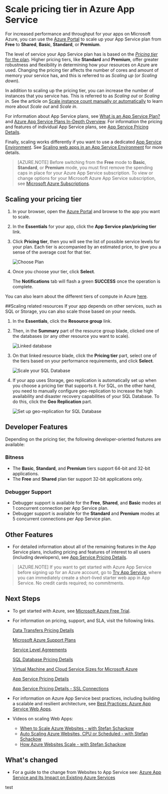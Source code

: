 <properties 
    pageTitle="Scale pricing tier in Azure App Service" 
    description="Learn how to scale Web, Mobile, API and Logic apps in Azure App Service, including autoscaling." 
    services="app-service" 
    documentationCenter="" 
    authors="stepsic-microsoft-com" 
    manager="wpickett" 
    editor="mollybos"/>

<tags 
    ms.service="app-service" 
    ms.workload="web" 
    ms.tgt_pltfrm="na" 
    ms.devlang="na" 
    ms.topic="article" 
    ms.date="10/29/2015" 
    ms.author="stepsic"/>

# Scale pricing tier in Azure App Service

For increased performance and throughput for your apps on Microsoft Azure, you can use the [Azure Portal](https://portal.azure.com/) to scale up your App Service plan from **Free** to **Shared**, **Basic**, **Standard**, or **Premium**. 

The level of service your App Service plan has is based on the [*Pricing tier* for the plan](/pricing/details/app-service/). Higher pricing tiers, like **Standard** and **Premium**, offer greater robustness and flexibility in determining how your resources on Azure are used. Changing the pricing tier affects the number of cores and amount of memory your service has, and this is referred to as *Scaling up* (or *Scaling down*).

In addition to scaling up the pricing tier, you can increase the number of instances that you service has. This is referred to as *Scaling out* or *Scaling in*. See the article on [Scale instance count manually or automatically](../insights-how-to-scale.md) to learn more about *Scale out* and *Scale in*.

For information about App Service plans, see [What is an App Service Plan?](../web-sites-web-hosting-plan-overview.md) and [Azure App Service Plans In-Depth Overview](azure-web-sites-web-hosting-plans-in-depth-overview.md). For information the pricing and features of individual App Service plans, see [App Service Pricing Details](/pricing/details/app-service/).

Finally, scaling works differently if you want to use a dedicated [App Service Environment](app-service-app-service-environment-intro.md). See [Scaling web apps in an App Service Environment](app-service-web-scale-a-web-app-in-an-app-service-environment.md) for more details.

> [AZURE.NOTE] Before switching from the **Free** mode to **Basic**, **Standard**, or **Premium** mode, you must first remove the spending caps in place for your Azure App Service subscription. To view or change options for your Microsoft Azure App Service subscription, see [Microsoft Azure Subscriptions][azuresubscriptions].

<a name="scalingsharedorbasic"></a>
<a name="scalingstandard"></a>

## Scaling your pricing tier

1. In your browser, open the [Azure Portal][portal] and browse to the app you want to scale.
    
2. In the **Essentials** for your app, click the **App Service plan/pricing tier** link.

3. Click **Pricing tier**, then you will see the list of possible service levels for your plan. Each tier is accompanied by an estimated price, to give you a sense of the average cost for that tier. 
    
    ![Choose Plan](./media/app-service-scale/ChoosePricingTier.png)
    
4. Once you choose your tier, click **Select**.
    
    The **Notifications** tab will flash a green **SUCCESS** once the operation is complete.
 
You can also learn about the different tiers of compute in Azure [here](http://go.microsoft.com/fwlink/?LinkId=309169).
    
<a name="ScalingSQLServer"></a>
##Scaling related resources
If your app depends on other services, such as SQL or Storage, you can also scale those based on your needs.

1. In the **Essentials**, click the **Resource group** link.

2. Then, in the **Summary** part of the resource group blade, clicked one of the databases (or any other resource you want to scale).

    ![Linked database](./media/app-service-scale/ResourceGroup.png)
    
3. On that linked resource blade, click the **Pricing tier** part, select one of the tiers based on your performance requirements, and click **Select**. 
    
    ![Scale your SQL Database](./media/app-service-scale/ScaleDatabase.png)
    
4. If your app uses Storage, geo replication is automatically set up when you choose a pricing tier that supports it. For SQL, on the other hand, you need to manually configure geo-replication to increase the high availability and disaster recovery capabilities of your SQL Database. To do this, click the **Geo Replication** part.
    
    ![Set up geo-replication for SQL Database](./media/app-service-scale/GeoReplication.png)
    
<a name="devfeatures"></a>
## Developer Features
Depending on the pricing tier, the following developer-oriented features are available:

### Bitness ###

- The **Basic**, **Standard**, and **Premium** tiers support 64-bit and 32-bit applications.
- The **Free** and **Shared** plan tier support 32-bit applications only.

### Debugger Support ###

- Debugger support is available for the **Free**, **Shared**, and **Basic** modes at 1 concurrent connection per App Service plan.
- Debugger support is available for the **Standard** and **Premium** modes at 5 concurrent connections per App Service plan.

<a name="OtherFeatures"></a>
## Other Features

- For detailed information about all of the remaining features in the App Service plans, including pricing and features of interest to all users (including developers), see [App Service Pricing Details](/pricing/details/web-sites/).

>[AZURE.NOTE] If you want to get started with Azure App Service before signing up for an Azure account, go to [Try App Service](http://go.microsoft.com/fwlink/?LinkId=523751), where you can immediately create a short-lived starter web app in App Service. No credit cards required; no commitments.

<a name="Next Steps"></a>   
## Next Steps

- To get started with Azure, see [Microsoft Azure Free Trial](/pricing/free-trial/).
- For information on pricing, support, and SLA, visit the following links.
    
    [Data Transfers Pricing Details](/pricing/details/data-transfers/)
    
    [Microsoft Azure Support Plans](/support/plans/)
    
    [Service Level Agreements](/support/legal/sla/)
    
    [SQL Database Pricing Details](/pricing/details/sql-database/)
    
    [Virtual Machine and Cloud Service Sizes for Microsoft Azure][vmsizes]
    
    [App Service Pricing Details](/pricing/details/app-service/)
    
    [App Service Pricing Details - SSL Connections](/pricing/details/web-sites/#ssl-connections)

- For information on Azure App Service best practices, including building a scalable and resilient architecture, see [Best Practices: Azure App Service Web Apps](http://blogs.msdn.com/b/windowsazure/archive/2014/02/10/best-practices-windows-azure-websites-waws.aspx).

- Videos on scaling Web Apps:
    
    - [When to Scale Azure Websites - with Stefan Schackow](/documentation/videos/azure-web-sites-free-vs-standard-scaling/)
    - [Auto Scaling Azure Websites, CPU or Scheduled - with Stefan Schackow](/documentation/videos/auto-scaling-azure-web-sites/)
    - [How Azure Websites Scale - with Stefan Schackow](/documentation/videos/how-azure-web-sites-scale/)

## What's changed
* For a guide to the change from Websites to App Service see: [Azure App Service and Its Impact on Existing Azure Services](http://go.microsoft.com/fwlink/?LinkId=529714)

<!-- LINKS -->
[vmsizes]:http://go.microsoft.com/fwlink/?LinkId=309169
[SQLaccountsbilling]:http://go.microsoft.com/fwlink/?LinkId=234930
[azuresubscriptions]:http://go.microsoft.com/fwlink/?LinkID=235288
[portal]: https://portal.azure.com/

<!-- IMAGES -->
[ResourceGroup]: ./media/web-sites-scale/scale10ResourceGroup.png
[ScaleDatabase]: ./media/web-sites-scale/scale11SQLScale.png
[GeoReplication]: ./media/web-sites-scale/scale12SQLGeoReplication.png
 
test
